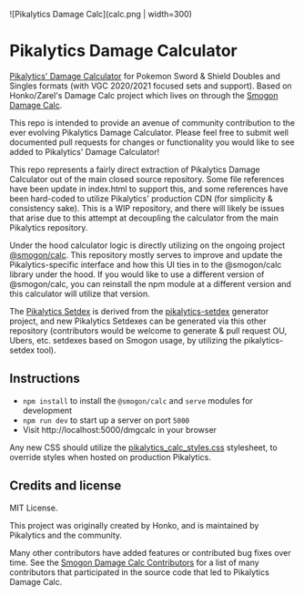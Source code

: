 ![Pikalytics Damage Calc](calc.png | width=300)

Pikalytics Damage Calculator
=======================

[Pikalytics' Damage Calculator](https://pikalytics.com/calc) for Pokemon Sword & Shield Doubles and Singles formats (with VGC 2020/2021 focused sets and support). Based on Honko/Zarel's Damage Calc project which lives on through the [Smogon Damage Calc](https://github.com/smogon/damage-calc).

This repo is intended to provide an avenue of community contribution to the ever evolving Pikalytics Damage Calculator. Please feel free to submit well documented pull requests for changes or functionality you would like to see added to Pikalytics' Damage Calculator!

This repo represents a fairly direct extraction of Pikalytics Damage Calculator out of the main closed source repository. Some file references have been update in index.html to support this, and some references have been hard-coded to utilize Pikalytics' production CDN (for simplicity & consistency sake). This is a WIP repository, and there will likely be issues that arise due to this attempt at decoupling the calculator from the main Pikalytics repository.

Under the hood calculator logic is directly utilizing on the ongoing project [@smogon/calc](https://github.com/smogon/damage-calc). This repository mostly serves to improve and update the Pikalytics-specific interface and how this UI ties in to the @smogon/calc library under the hood. If you would like to use a different version of @smogon/calc, you can reinstall the npm module at a different version and this calculator will utilize that version.

The [Pikalytics Setdex](dmgcalc/js/setdex_pikalytics_v10.js) is derived from the [pikalytics-setdex](https://github.com/GriffinLedingham/pikalytics-setdex) generator project, and new Pikalytics Setdexes can be generated via this other repository (contributors would be welcome to generate & pull request OU, Ubers, etc. setdexes based on Smogon usage, by utilizing the pikalytics-setdex tool).

Instructions
------------

- `npm install` to install the `@smogon/calc` and `serve` modules for development
- `npm run dev` to start up a server on port `5000`
- Visit http://localhost:5000/dmgcalc in your browser

Any new CSS should utilize the [pikalytics_calc_styles.css](dmgcalc/pikalytics_calc_styles.css) stylesheet, to override styles when hosted on production Pikalytics.

Credits and license
-------------------

MIT License.

This project was originally created by Honko, and is maintained by Pikalytics and the community.

Many other contributors have added features or contributed bug fixes over time. See the [Smogon Damage Calc Contributors](https://github.com/smogon/damage-calc/graphs/contributors) for a list of many contributors that participated in the source code that led to Pikalytics Damage Calc.
